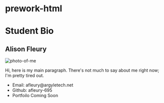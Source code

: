 # prework-html
<h1>Student Bio</h1>
<h2>Alison Fleury</h2>

<img src = 'https://www.facebook.com/photo.php?fbid=2650231071869287&set=a.1389553347937072&type=3&theater' alt='photo-of-me'>

<p> Hi, here is my main paragraph.  There's not much to say about me right now; I'm pretty tired out.</p>

<ul>
    <li>Email: afleury@argyletech.net</li>
    <li>Github: afleury-695</li>
    <li>Portfoilo Coming Soon</li>
 </ul>
